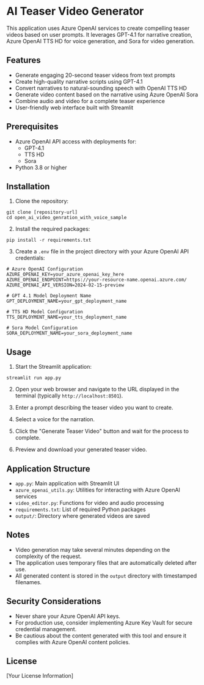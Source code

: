 # AI Teaser Video Generator

This application uses Azure OpenAI services to create compelling teaser videos based on user prompts. It leverages GPT-4.1 for narrative creation, Azure OpenAI TTS HD for voice generation, and Sora for video generation.

## Features

- Generate engaging 20-second teaser videos from text prompts
- Create high-quality narrative scripts using GPT-4.1
- Convert narratives to natural-sounding speech with OpenAI TTS HD
- Generate video content based on the narrative using Azure OpenAI Sora
- Combine audio and video for a complete teaser experience
- User-friendly web interface built with Streamlit

## Prerequisites

- Azure OpenAI API access with deployments for:
  - GPT-4.1
  - TTS HD
  - Sora
- Python 3.8 or higher

## Installation

1. Clone the repository:
```
git clone [repository-url]
cd open_ai_video_genration_with_voice_sample
```

2. Install the required packages:
```
pip install -r requirements.txt
```

3. Create a `.env` file in the project directory with your Azure OpenAI API credentials:
```
# Azure OpenAI Configuration
AZURE_OPENAI_KEY=your_azure_openai_key_here
AZURE_OPENAI_ENDPOINT=https://your-resource-name.openai.azure.com/
AZURE_OPENAI_API_VERSION=2024-02-15-preview

# GPT 4.1 Model Deployment Name
GPT_DEPLOYMENT_NAME=your_gpt_deployment_name

# TTS HD Model Configuration
TTS_DEPLOYMENT_NAME=your_tts_deployment_name

# Sora Model Configuration
SORA_DEPLOYMENT_NAME=your_sora_deployment_name
```

## Usage

1. Start the Streamlit application:
```
streamlit run app.py
```

2. Open your web browser and navigate to the URL displayed in the terminal (typically `http://localhost:8501`).

3. Enter a prompt describing the teaser video you want to create.

4. Select a voice for the narration.

5. Click the "Generate Teaser Video" button and wait for the process to complete.

6. Preview and download your generated teaser video.

## Application Structure

- `app.py`: Main application with Streamlit UI
- `azure_openai_utils.py`: Utilities for interacting with Azure OpenAI services
- `video_editor.py`: Functions for video and audio processing
- `requirements.txt`: List of required Python packages
- `output/`: Directory where generated videos are saved

## Notes

- Video generation may take several minutes depending on the complexity of the request.
- The application uses temporary files that are automatically deleted after use.
- All generated content is stored in the `output` directory with timestamped filenames.

## Security Considerations

- Never share your Azure OpenAI API keys.
- For production use, consider implementing Azure Key Vault for secure credential management.
- Be cautious about the content generated with this tool and ensure it complies with Azure OpenAI content policies.

## License

[Your License Information]
